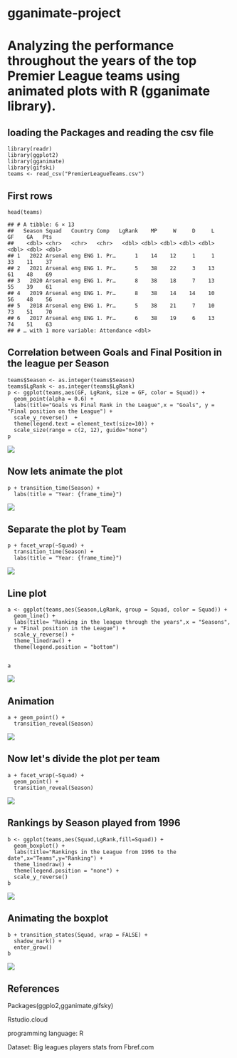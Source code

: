# gganimate-project
# Analyzing the performance throughout the years of the top Premier League teams using animated plots with R (gganimate library).


## loading the Packages and reading the csv file

    library(readr)
    library(ggplot2)
    library(gganimate)
    library(gifski)
    teams <- read_csv("PremierLeagueTeams.csv")

## First rows

    head(teams)

    ## # A tibble: 6 × 13
    ##   Season Squad   Country Comp   LgRank    MP     W     D     L    GF    GA   Pts
    ##    <dbl> <chr>   <chr>   <chr>   <dbl> <dbl> <dbl> <dbl> <dbl> <dbl> <dbl> <dbl>
    ## 1   2022 Arsenal eng ENG 1. Pr…      1    14    12     1     1    33    11    37
    ## 2   2021 Arsenal eng ENG 1. Pr…      5    38    22     3    13    61    48    69
    ## 3   2020 Arsenal eng ENG 1. Pr…      8    38    18     7    13    55    39    61
    ## 4   2019 Arsenal eng ENG 1. Pr…      8    38    14    14    10    56    48    56
    ## 5   2018 Arsenal eng ENG 1. Pr…      5    38    21     7    10    73    51    70
    ## 6   2017 Arsenal eng ENG 1. Pr…      6    38    19     6    13    74    51    63
    ## # … with 1 more variable: Attendance <dbl>

## Correlation between Goals and Final Position in the league per Season

    teams$Season <- as.integer(teams$Season)
    teams$LgRank <- as.integer(teams$LgRank)
    p <- ggplot(teams,aes(GF, LgRank, size = GF, color = Squad)) +
      geom_point(alpha = 0.6) +
      labs(title="Goals vs Final Rank in the League",x = "Goals", y = "Final position on the League") +
      scale_y_reverse()  +
      theme(legend.text = element_text(size=10)) +
      scale_size(range = c(2, 12), guide="none") 
    p

![](SoccerGGANIMATE_files/figure-markdown_strict/unnamed-chunk-3-1.png)

## Now lets animate the plot

    p + transition_time(Season) +
      labs(title = "Year: {frame_time}") 

![](SoccerGGANIMATE_files/figure-markdown_strict/unnamed-chunk-4-1.gif)

## Separate the plot by Team

    p + facet_wrap(~Squad) +
      transition_time(Season) +
      labs(title = "Year: {frame_time}")

![](SoccerGGANIMATE_files/figure-markdown_strict/unnamed-chunk-5-1.gif)

## Line plot

    a <- ggplot(teams,aes(Season,LgRank, group = Squad, color = Squad)) +
      geom_line() +
      labs(title= "Ranking in the league through the years",x = "Seasons", y = "Final position in the League") +
      scale_y_reverse() +
      theme_linedraw() +
      theme(legend.position = "bottom")
      
      
    a

![](SoccerGGANIMATE_files/figure-markdown_strict/unnamed-chunk-6-1.png)

## Animation

    a + geom_point() +
      transition_reveal(Season)

![](SoccerGGANIMATE_files/figure-markdown_strict/unnamed-chunk-7-1.gif)

## Now let's divide the plot per team

    a + facet_wrap(~Squad) +
      geom_point() +
      transition_reveal(Season)

![](SoccerGGANIMATE_files/figure-markdown_strict/unnamed-chunk-8-1.gif)

## Rankings by Season played from 1996

    b <- ggplot(teams,aes(Squad,LgRank,fill=Squad)) +
      geom_boxplot() +
      labs(title="Rankings in the League from 1996 to the date",x="Teams",y="Ranking") +
      theme_linedraw() +
      theme(legend.position = "none") +
      scale_y_reverse()
    b

![](SoccerGGANIMATE_files/figure-markdown_strict/box.png)

## Animating the boxplot

    b + transition_states(Squad, wrap = FALSE) +
      shadow_mark() +
      enter_grow()
    b

![](SoccerGGANIMATE_files/figure-markdown_strict/box1.gif)

## References

Packages(ggplo2,gganimate,gifsky)

Rstudio.cloud

programming language: R

Dataset: Big leagues players stats from Fbref.com
